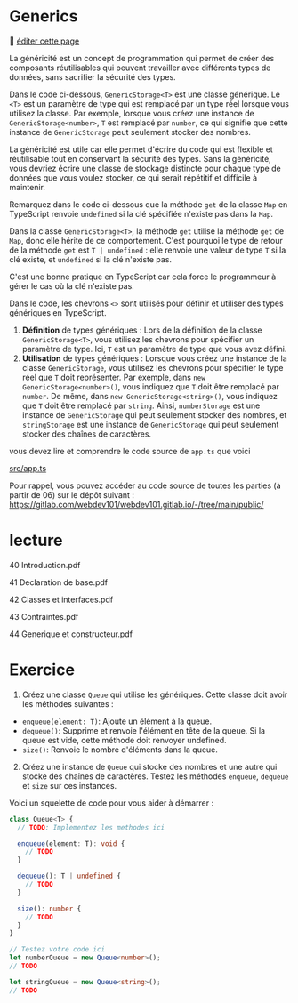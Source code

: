 # Generics

:memo: [éditer cette page](https://gitlab.com/-/ide/project/webdev101/webdev101.gitlab.io/edit/main/-/public/11_generics/README.md)

La généricité est un concept de programmation qui permet de créer des composants réutilisables qui peuvent travailler avec différents types de données, sans sacrifier la sécurité des types.

Dans le code ci-dessous, `GenericStorage<T>` est une classe générique. Le `<T>` est un paramètre de type qui est remplacé par un type réel lorsque vous utilisez la classe. Par exemple, lorsque vous créez une instance de `GenericStorage<number>`, `T` est remplacé par `number`, ce qui signifie que cette instance de `GenericStorage` peut seulement stocker des nombres.

La généricité est utile car elle permet d'écrire du code qui est flexible et réutilisable tout en conservant la sécurité des types. Sans la généricité, vous devriez écrire une classe de stockage distincte pour chaque type de données que vous voulez stocker, ce qui serait répétitif et difficile à maintenir.

Remarquez dans le code ci-dessous que la méthode `get` de la classe `Map` en TypeScript renvoie `undefined` si la clé spécifiée n'existe pas dans la `Map`.

Dans la classe `GenericStorage<T>`, la méthode `get` utilise la méthode `get` de `Map`, donc elle hérite de ce comportement. C'est pourquoi le type de retour de la méthode `get` est `T | undefined` : elle renvoie une valeur de type `T` si la clé existe, et `undefined` si la clé n'existe pas.

C'est une bonne pratique en TypeScript car cela force le programmeur à gérer le cas où la clé n'existe pas.

Dans le code, les chevrons `<>` sont utilisés pour définir et utiliser des types génériques en TypeScript.

1. **Définition** de types génériques : Lors de la définition de la classe `GenericStorage<T>`, vous utilisez les chevrons pour spécifier un paramètre de type. Ici, `T` est un paramètre de type que vous avez défini.
2. **Utilisation** de types génériques : Lorsque vous créez une instance de la classe `GenericStorage`, vous utilisez les chevrons pour spécifier le type réel que `T` doit représenter. Par exemple, dans `new GenericStorage<number>()`, vous indiquez que `T` doit être remplacé par `number`. De même, dans `new GenericStorage<string>()`, vous indiquez que `T` doit être remplacé par `string`.
Ainsi, `numberStorage` est une instance de `GenericStorage` qui peut seulement stocker des nombres, et `stringStorage` est une instance de `GenericStorage` qui peut seulement stocker des chaînes de caractères.

vous devez lire et comprendre le code source de `app.ts` que voici

[src/app.ts](src/app.ts ":include :type=code typescript")

Pour rappel, vous pouvez accéder au code source de toutes les parties (à partir de 06) sur le dépôt suivant : https://gitlab.com/webdev101/webdev101.gitlab.io/-/tree/main/public/

# lecture

40 Introduction.pdf

41 Declaration de base.pdf

42 Classes et interfaces.pdf

43 Contraintes.pdf

44 Generique et constructeur.pdf

# Exercice

1. Créez une classe `Queue` qui utilise les génériques. Cette classe doit avoir les méthodes suivantes :

- `enqueue(element: T)`: Ajoute un élément à la queue.
- `dequeue()`: Supprime et renvoie l'élément en tête de la queue. Si la queue est vide, cette méthode doit renvoyer undefined.
- `size()`: Renvoie le nombre d'éléments dans la queue.

2. Créez une instance de `Queue` qui stocke des nombres et une autre qui stocke des chaînes de caractères. Testez les méthodes `enqueue`, `dequeue` et `size` sur ces instances.

Voici un squelette de code pour vous aider à démarrer :

```typescript
class Queue<T> {
  // TODO: Implementez les methodes ici

  enqueue(element: T): void {
    // TODO
  }

  dequeue(): T | undefined {
    // TODO
  }

  size(): number {
    // TODO
  }
}

// Testez votre code ici
let numberQueue = new Queue<number>();
// TODO

let stringQueue = new Queue<string>();
// TODO
```
